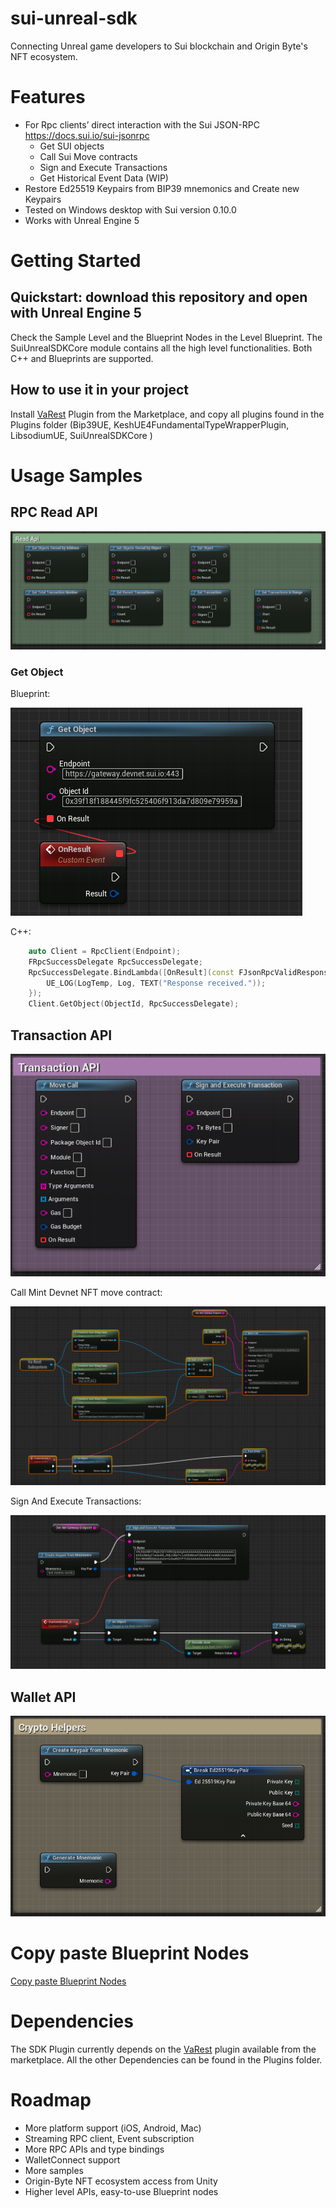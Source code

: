 # sui-unreal-sdk

Connecting Unreal game developers to Sui blockchain and Origin Byte's NFT ecosystem.

# Features
- For Rpc clients’ direct interaction with the Sui JSON-RPC https://docs.sui.io/sui-jsonrpc
	- Get SUI objects
	- Call Sui Move contracts
	- Sign and Execute Transactions
	- Get Historical Event Data (WIP)
- Restore Ed25519 Keypairs from BIP39 mnemonics and Create new Keypairs
- Tested on Windows desktop with Sui version 0.10.0
- Works with Unreal Engine 5

# Getting Started
## Quickstart: download this repository and open with Unreal Engine 5
Check the Sample Level and the Blueprint Nodes in the Level Blueprint.
The SuiUnrealSDKCore module contains all the high level functionalities. Both C++ and Blueprints are supported.

## How to use it in your project
Install [VaRest](https://www.unrealengine.com/marketplace/en-US/product/varest-plugin) Plugin from the Marketplace, and copy all plugins found in the Plugins folder (Bip39UE, KeshUE4FundamentalTypeWrapperPlugin, LibsodiumUE, SuiUnrealSDKCore )

# Usage Samples
## RPC Read API
![Read API Blueprints](/imgs/read_api_nodes.png "Read API Blueprints")
### Get Object
Blueprint:

![GetObject Blueprint](/imgs/get_object.png "GetObject Blueprint Node")

C++:
```cpp
	auto Client = RpcClient(Endpoint);
	FRpcSuccessDelegate RpcSuccessDelegate;
	RpcSuccessDelegate.BindLambda([OnResult](const FJsonRpcValidResponse& RpcResponse) {
		UE_LOG(LogTemp, Log, TEXT("Response received."));
	});
	Client.GetObject(ObjectId, RpcSuccessDelegate);
```

## Transaction API
![Transaction API Blueprints](/imgs/transaction_api_nodes.png "Transaction API Blueprints")

Call Mint Devnet NFT move contract:

![Mint Devnet NFT Blueprints](/imgs/mint_devnet_nft.png "Mint Devnet NFT Blueprints")

Sign And Execute Transactions:

![Sign And Execute Transactions](/imgs/sign_execute_transaction.png "Sign And Execute Transactions")

## Wallet API
![Wallet API Blueprints](/imgs/crypto_helpers_nodes.png "Wallet API Blueprints")


# Copy paste Blueprint Nodes
[Copy paste Blueprint Nodes](https://blueprintue.com/blueprint/k30t8ebp/)

# Dependencies
The SDK Plugin currently depends on the [VaRest](https://www.unrealengine.com/marketplace/en-US/product/varest-plugin) plugin available from the marketplace.
All the other Dependencies can be found in the Plugins folder.

# Roadmap
- More platform support (iOS, Android, Mac)
- Streaming RPC client, Event subscription
- More RPC APIs and type bindings
- WalletConnect support
- More samples
- Origin-Byte NFT ecosystem access from Unity
- Higher level APIs, easy-to-use Blueprint nodes
